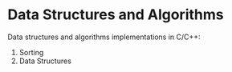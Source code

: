 # Data Structures and Algorithms 
Data structures and algorithms implementations in C/C++:

1) Sorting 
2) Data Structures
